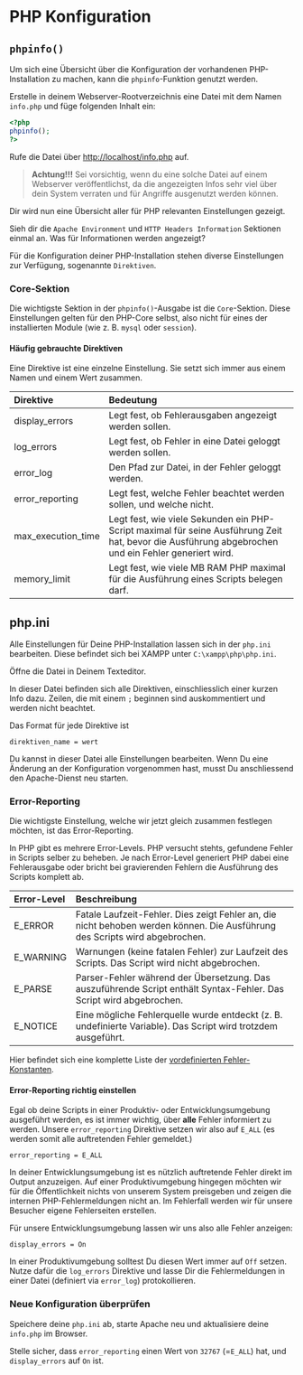# PHP Konfiguration

## `phpinfo()`

Um sich eine Übersicht über die Konfiguration der vorhandenen PHP-Installation zu machen, kann die `phpinfo`-Funktion genutzt werden.

Erstelle in deinem Webserver-Rootverzeichnis eine Datei mit dem Namen `info.php` und füge folgenden Inhalt ein:

```php
<?php
phpinfo();
?>
```

Rufe die Datei über [http://localhost/info.php](http://localhost/info.php) auf.

> **Achtung!!!** Sei vorsichtig, wenn du eine solche Datei auf einem Webserver veröffentlichst, da die angezeigten Infos sehr viel über dein System verraten und für Angriffe ausgenutzt werden können.

Dir wird nun eine Übersicht aller für PHP relevanten Einstellungen gezeigt.

Sieh dir die `Apache Environment` und `HTTP Headers Information` Sektionen einmal an. Was für Informationen werden angezeigt?

Für die Konfiguration deiner PHP-Installation stehen diverse Einstellungen zur Verfügung, sogenannte `Direktiven`.

### Core-Sektion

Die wichtigste Sektion in der `phpinfo()`-Ausgabe ist die `Core`-Sektion. Diese Einstellungen gelten für den PHP-Core selbst, also nicht für eines der installierten Module \(wie z. B. `mysql` oder `session`\).

#### Häufig gebrauchte Direktiven

Eine Direktive ist eine einzelne Einstellung. Sie setzt sich immer aus einem Namen und einem Wert zusammen.

| Direktive | Bedeutung |
| :--- | :--- |
| display\_errors | Legt fest, ob Fehlerausgaben angezeigt werden sollen. |
| log\_errors | Legt fest, ob Fehler in eine Datei geloggt werden sollen. |
| error\_log | Den Pfad zur Datei, in der Fehler geloggt werden. |
| error\_reporting | Legt fest, welche Fehler beachtet werden sollen, und welche nicht. |
| max\_execution\_time | Legt fest, wie viele Sekunden ein PHP-Script maximal für seine Ausführung Zeit hat, bevor die Ausführung abgebrochen und ein Fehler generiert wird. |
| memory\_limit | Legt fest, wie viele MB RAM PHP maximal für die Ausführung eines Scripts belegen darf. |

## php.ini

Alle Einstellungen für Deine PHP-Installation lassen sich in der `php.ini` bearbeiten. Diese befindet sich bei XAMPP unter `C:\xampp\php\php.ini`.

Öffne die Datei in Deinem Texteditor.

In dieser Datei befinden sich alle Direktiven, einschliesslich einer kurzen Info dazu. Zeilen, die mit einem `;` beginnen sind auskommentiert und werden nicht beachtet.

Das Format für jede Direktive ist

```text
direktiven_name = wert
```

Du kannst in dieser Datei alle Einstellungen bearbeiten. Wenn Du eine Änderung an der Konfiguration vorgenommen hast, musst Du anschliessend den Apache-Dienst neu starten.

### Error-Reporting

Die wichtigste Einstellung, welche wir jetzt gleich zusammen festlegen möchten, ist das Error-Reporting.

In PHP gibt es mehrere Error-Levels. PHP versucht stehts, gefundene Fehler in Scripts selber zu beheben. Je nach Error-Level generiert PHP dabei eine Fehlerausgabe oder bricht bei gravierenden Fehlern die Ausführung des Scripts komplett ab.

| Error-Level | Beschreibung |
| :--- | :--- |
| E\_ERROR | Fatale Laufzeit-Fehler. Dies zeigt Fehler an, die nicht behoben werden können. Die Ausführung des Scripts wird abgebrochen. |
| E\_WARNING | Warnungen \(keine fatalen Fehler\) zur Laufzeit des Scripts. Das Script wird nicht abgebrochen. |
| E\_PARSE | Parser-Fehler während der Übersetzung. Das auszuführende Script enthält Syntax-Fehler. Das Script wird abgebrochen. |
| E\_NOTICE | Eine mögliche Fehlerquelle wurde entdeckt \(z. B. undefinierte Variable\). Das Script wird trotzdem ausgeführt. |

Hier befindet sich eine komplette Liste der [vordefinierten Fehler-Konstanten](https://secure.php.net/manual/de/errorfunc.constants.php).

#### Error-Reporting richtig einstellen

Egal ob deine Scripts in einer Produktiv- oder Entwicklungsumgebung ausgeführt werden, es ist immer wichtig, über **alle** Fehler informiert zu werden. Unsere `error_reporting` Direktive setzen wir also auf `E_ALL` \(es werden somit alle auftretenden Fehler gemeldet.\)

```text
error_reporting = E_ALL
```

In deiner Entwicklungsumgebung ist es nützlich auftretende Fehler direkt im Output anzuzeigen. Auf einer Produktivumgebung hingegen möchten wir für die Öffentlichkeit nichts von unserem System preisgeben und zeigen die internen PHP-Fehlermeldungen nicht an. Im Fehlerfall werden wir für unsere Besucher eigene Fehlerseiten erstellen.

Für unsere Entwicklungsumgebung lassen wir uns also alle Fehler anzeigen:

```text
display_errors = On
```

In einer Produktivumgebung solltest Du diesen Wert immer auf `Off` setzen. Nutze dafür die `log_errors` Direktive und lasse Dir die Fehlermeldungen in einer Datei \(definiert via `error_log`\) protokollieren.

### Neue Konfiguration überprüfen

Speichere deine `php.ini` ab, starte Apache neu und aktualisiere deine `info.php` im Browser.

Stelle sicher, dass `error_reporting` einen Wert von `32767` \(=`E_ALL`\) hat, und `display_errors` auf `On` ist.

